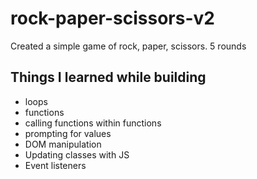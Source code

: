 # rock-paper-scissors-v2
Created a simple game of rock, paper, scissors.
5 rounds
## Things I learned while building
* loops
* functions
* calling functions within functions
* prompting for values
* DOM manipulation
* Updating classes with JS
* Event listeners
